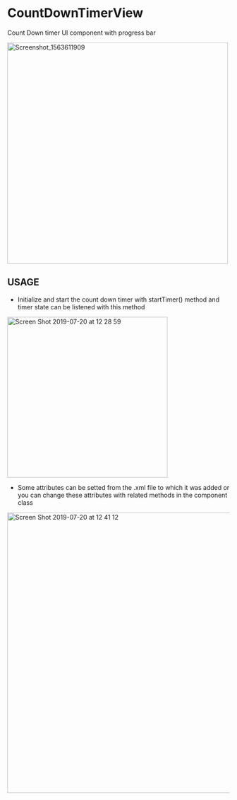 # CountDownTimerView
Count Down timer UI component with progress bar

<img width="500" alt="Screenshot_1563611909" src="https://user-images.githubusercontent.com/25201275/61576994-32a11f00-aaea-11e9-8033-f3465c6f3638.png">

## USAGE

 - Initialize and start the count down timer with startTimer() method and timer state can be listened with this method
 
<img width="363" alt="Screen Shot 2019-07-20 at 12 28 59" src="https://user-images.githubusercontent.com/25201275/61577004-451b5880-aaea-11e9-90f9-c1bdc6ca6a80.png">

 - Some attributes can be setted from the .xml file to which it was added or you can change these attributes with related methods in the component class
 
 <img width="634" alt="Screen Shot 2019-07-20 at 12 41 12" src="https://user-images.githubusercontent.com/25201275/61577143-bdcee480-aaeb-11e9-8925-9bb0a8df35f3.png">
